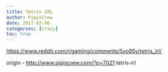 ```yaml
---
title: Tetris IRL
author: PipisCrew
date: 2017-03-06
categories: [crazy]
toc: true
---
```


https://www.reddit.com/r/gaming/comments/5xo95y/tetris_irl/

origin - http://www.pipiscrew.com/?p=7021 tetris-irl